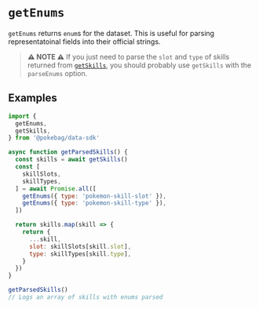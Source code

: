 # `getEnums`

`getEnums` returns `enum`s for the dataset. This is useful for parsing representatoinal fields into their official strings.

> **⚠️ NOTE ⚠️**
> If you just need to parse the `slot` and `type` of skills returned from [`getSkills`](./getSkills.md), you should probably use `getSkills` with the `parseEnums` option.

## Examples

```js
import {
  getEnums,
  getSkills,
} from '@pokebag/data-sdk'

async function getParsedSkills() {
  const skills = await getSkills()
  const [
    skillSlots,
    skillTypes,
  ] = await Promise.all([
    getEnums({ type: 'pokemon-skill-slot' }),
    getEnums({ type: 'pokemon-skill-type' }),
  ])

  return skills.map(skill => {
    return {
      ...skill,
      slot: skillSlots[skill.slot],
      type: skillTypes[skill.type],
    }
  })
}

getParsedSkills()
// Logs an array of skills with enums parsed
```
